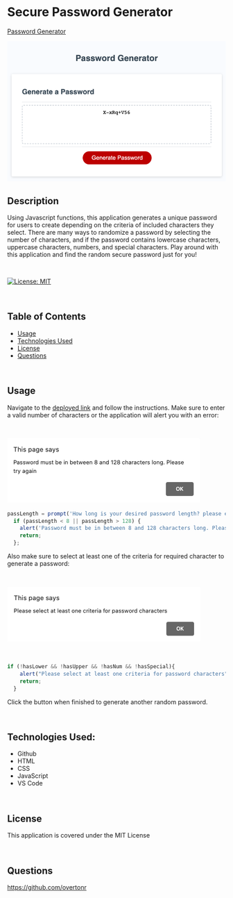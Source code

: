 
# Secure Password Generator

[Password Generator](https://overtonr.github.io/password-generator/)

![Landing Pass](./images/land.png)

## Description
Using Javascript functions, this application generates a unique password for users to create depending on the criteria of included characters they select. There are many ways to randomize a password by selecting the number of characters, and if the password contains lowercase characters, uppercase characters, numbers, and special characters. Play around with this application and find the random secure password just for you!

<br>

[![License: MIT](https://img.shields.io/badge/License-MIT-yellow.svg)](https://opensource.org/licenses/MIT)

<br>

## Table of Contents
- [Usage](#usage)
- [Technologies Used](#technologies-used)
- [License](#license)
- [Questions](#questions)

<br>


## Usage
Navigate to the [deployed link](https://overtonr.github.io/challenge-password-generator/) and follow the instructions. Make sure to enter a valid number of characters or the application will alert you with an error:

<br>

![Invalid length](./images/length-err.png)


```js
passLength = prompt('How long is your desired password length? please enter a number between 8 and 128.')
  if (passLength < 8 || passLength > 128) {
    alert('Password must be in between 8 and 128 characters long. Please try again');
    return;
  };
```

Also make sure to select at least one of the criteria for required character to generate a password:

<br>

![Invalid selectio](./images//char-err.png)

<br>

```js
if (!hasLower && !hasUpper && !hasNum && !hasSpecial){
    alert("Please select at least one criteria for password characters");
    return;
  }
```

Click the button when finished to generate another random password.

<br>

## Technologies Used:
* Github
* HTML
* CSS
* JavaScript
* VS Code

<br>

## License
This application is covered under the MIT License

<br>

## Questions
https://github.com/overtonr
